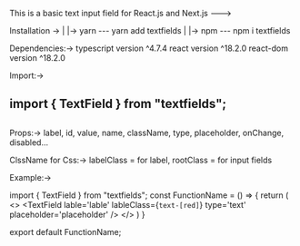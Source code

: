 This is a basic text input field for React.js and Next.js --->

Installation ->
|
|-> yarn --- yarn add textfields
|
|-> npm --- npm i textfields

Dependencies:->
typescript version ^4.7.4
react version ^18.2.0
react-dom version ^18.2.0

Import:->

## import { TextField } from "textfields";

## <TextField />

Props:->
label,
id,
value,
name,
className,
type,
placeholder,
onChange,
disabled...

ClssName for Css:->
labelClass = for label,
rootClass = for input fields

Example:->

import { TextField } from "textfields";
const FunctionName = () => {
return (
<>
<TextField lable='lable' lableClass={`text-[red]`} type='text' placeholder='placeholder' />
</>
)
}

export default FunctionName;
